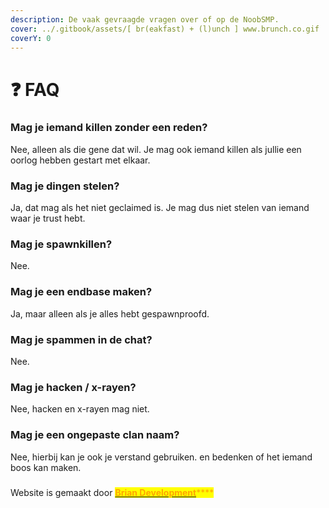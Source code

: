 ```yaml
---
description: De vaak gevraagde vragen over of op de NoobSMP.
cover: ../.gitbook/assets/[ br(eakfast) + (l)unch ] www.brunch.co.gif
coverY: 0
---
```


# ❓ FAQ

### Mag je iemand killen zonder een reden?

Nee, alleen als die gene dat wil. Je mag ook iemand killen als jullie een oorlog hebben gestart met elkaar.

### Mag je dingen stelen?

Ja, dat mag als het niet geclaimed is. Je mag dus niet stelen van iemand waar je trust hebt.

### Mag je spawnkillen?

Nee.

### Mag je een endbase maken?

Ja, maar alleen als je alles hebt gespawnproofd.

### Mag je spammen in de chat?

Nee.

### Mag je hacken / x-rayen?

Nee, hacken en x-rayen mag niet.

### Mag je een ongepaste clan naam?

Nee, hierbij kan je ook je verstand gebruiken. en bedenken of het iemand boos kan maken.

###

Website is gemaakt door [<mark style="color:orange;">**Brian Development**</mark>](https://www.brianmsc.nl)<mark style="color:orange;">****</mark>

